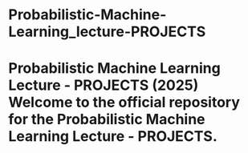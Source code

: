 # Probabilistic-Machine-Learning_lecture-PROJECTS
# Probabilistic Machine Learning Lecture - PROJECTS (2025)  Welcome to the official repository for the Probabilistic Machine Learning Lecture - PROJECTS.
